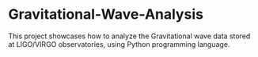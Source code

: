 # Gravitational-Wave-Analysis
This project showcases how to analyze the Gravitational wave data stored at LIGO/VIRGO observatories, using Python programming language.
